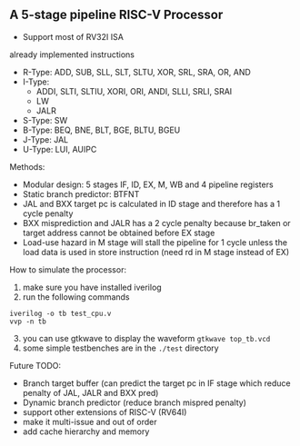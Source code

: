 ## A 5-stage pipeline RISC-V Processor
+ Support most of RV32I ISA

already implemented instructions
+ R-Type: ADD, SUB, SLL, SLT, SLTU, XOR, SRL, SRA, OR, AND
+ I-Type:
  + ADDI, SLTI, SLTIU, XORI, ORI, ANDI, SLLI, SRLI, SRAI
  + LW
  + JALR
+ S-Type: SW
+ B-Type: BEQ, BNE, BLT, BGE, BLTU, BGEU
+ J-Type: JAL
+ U-Type: LUI, AUIPC

Methods:
+ Modular design: 5 stages IF, ID, EX, M, WB and 4 pipeline registers
+ Static branch predictor: BTFNT
+ JAL and BXX target pc is calculated in ID stage and therefore has a 1 cycle penalty
+ BXX misprediction and JALR has a 2 cycle penalty because br_taken or target address cannot be obtained before EX stage
+ Load-use hazard in M stage will stall the pipeline for 1 cycle unless the load data is used in store instruction (need rd in M stage instead of EX)


How to simulate the processor:
1. make sure you have installed iverilog
2. run the following commands
```
iverilog -o tb test_cpu.v
vvp -n tb
```
3. you can use gtkwave to display the waveform `gtkwave top_tb.vcd`
4. some simple testbenches are in the `./test` directory


Future TODO:
+ Branch target buffer (can predict the target pc in IF stage which reduce penalty of JAL, JALR and BXX pred)
+ Dynamic branch predictor (reduce branch mispred penalty)
+ support other extensions of RISC-V (RV64I)
+ make it multi-issue and out of order
+ add cache hierarchy and memory



